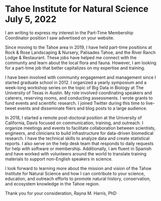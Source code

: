 # Tahoe Institute for Natural Science July 5, 2022

I am writing to express my interest in the Part-Time Membership Coordinator position I saw advertised on your website. 

Since moving to the Tahoe area in 2019, I have held part-time positions at Rock & Rose Landscaping & Nursery, Palisades Tahoe, and the River Ranch Lodge & Restaurant. These jobs have helped me connect with the community and learn about the local flora and fauna. However, I am looking for a part-time job that better capitalizes on my expertise and training.

I have been involved with community engagement and management since I started graduate school in 2012. I organized a yearly symposium and a week-long workshop series on the topic of Big Data in Biology at The University of Texas in Austin. My role involved coordinating speakers and caterers, reserving rooms, and conducting assessments. I wrote grants to fund events and scientific research. I joined Twitter during this time to live-tweet events and disseminate fliers and blog posts to a large audience.

In 2018, I started a remote post-doctoral position at the University of California, Davis focused on communication, training, and outreach. I organize meetings and events to facilitate collaboration between scientists, engineers, and clinicians to build infrastructure for data-driven biomedical research. I have the technical skills to analyze data and create statistical reports. I also serve on the help desk team that responds to daily requests for help with software or membership. Additionally, I am fluent in Spanish and have worked with volunteers around the world to translate training materials to support non-English speakers in science. 

I look forward to learning more about the mission and vision of the Tahoe Institute for Natural Science and how I can contribute to your science, education, and outreach efforts to promote natural history, conservation, and ecosystem knowledge in the Tahoe region.

Thank you for your consideration,
Rayna M. Harris, PhD